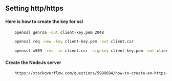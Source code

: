 
## Setting http/https
#### Here is how to create the key for ssl
```bash
    openssl genrsa -out client-key.pem 2048
```
```bash
    openssl req -new -key client-key.pem -out client.csr
```
```bash
    openssl x509 -req -in client.csr -signkey client-key.pem -out client-cert.pem
```
#### Create the NodeJs server

```bash
    https://stackoverflow.com/questions/5998694/how-to-create-an-https-server-in-node-js
```